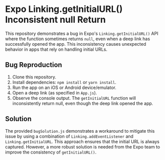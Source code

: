 # Expo Linking.getInitialURL() Inconsistent null Return

This repository demonstrates a bug in Expo's `Linking.getInitialURL()` API where the function sometimes returns `null`, even when a deep link has successfully opened the app. This inconsistency causes unexpected behavior in apps that rely on handling initial URLs.

## Bug Reproduction

1. Clone this repository.
2. Install dependencies: `npm install` or `yarn install`.
3. Run the app on an iOS or Android device/emulator.
4. Open a deep link (as specified in `App.js`).
5. Observe the console output.  The `getInitialURL` function will inconsistently return null, even though the deep link opened the app.

## Solution

The provided `bugSolution.js` demonstrates a workaround to mitigate this issue by using a combination of `Linking.addEventListener` and `Linking.getInitialURL`. This approach ensures that the initial URL is always captured. However, a more robust solution is needed from the Expo team to improve the consistency of `getInitialURL()`.